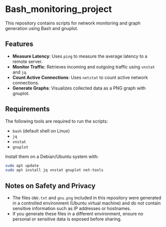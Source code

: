 # Bash_monitoring_project

This repository contains scripts for network monitoring and graph generation using Bash and gnuplot.

## Features
- **Measure Latency**: Uses `ping` to measure the average latency to a remote server.
- **Monitor Traffic**: Retrieves incoming and outgoing traffic using `vnstat` and `jq`.
- **Count Active Connections**: Uses `netstat` to count active network connections.
- **Generate Graphs**: Visualizes collected data as a PNG graph with gnuplot.

## Requirements
The following tools are required to run the scripts:
- `bash` (default shell on Linux)
- `jq`
- `vnstat`
- `gnuplot`

Install them on a Debian/Ubuntu system with:
```bash
sudo apt update
sudo apt install jq vnstat gnuplot net-tools
```
## Notes on Safety and Privacy

- The files `GNU.txt` and `gnu.png` included in this repository were generated in a controlled environment (Ubuntu virtual machine) and do not contain sensitive information such as IP addresses or hostnames.
- If you generate these files in a different environment, ensure no personal or sensitive data is exposed before sharing.
